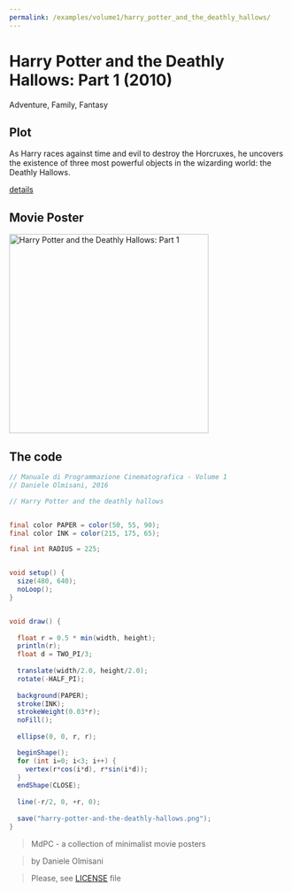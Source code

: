 ```yaml
---
permalink: /examples/volume1/harry_potter_and_the_deathly_hallows/
---
```

# Harry Potter and the Deathly Hallows: Part 1 (2010)

Adventure, Family, Fantasy

## Plot
As Harry races against time and evil to destroy the Horcruxes, he uncovers the existence of three most powerful objects in the wizarding world: the Deathly Hallows.

[details](https://www.imdb.com/title/tt0926084/)

## Movie Poster
<img src="harry-potter-and-the-deathly-hallows.png"  width="360px" title="Harry Potter and the Deathly Hallows: Part 1">


## The code
```java
// Manuale di Programmazione Cinematografica - Volume 1
// Daniele Olmisani, 2016

// Harry Potter and the deathly hallows


final color PAPER = color(50, 55, 90);
final color INK = color(215, 175, 65);

final int RADIUS = 225;


void setup() {
  size(480, 640);
  noLoop();
}


void draw() {
  
  float r = 0.5 * min(width, height);
  println(r);
  float d = TWO_PI/3;
  
  translate(width/2.0, height/2.0);
  rotate(-HALF_PI);
  
  background(PAPER);
  stroke(INK);
  strokeWeight(0.03*r);
  noFill();
  
  ellipse(0, 0, r, r);

  beginShape();
  for (int i=0; i<3; i++) {
    vertex(r*cos(i*d), r*sin(i*d));
  }
  endShape(CLOSE);
  
  line(-r/2, 0, +r, 0);
  
  save("harry-potter-and-the-deathly-hallows.png");
}
```

> MdPC - a collection of minimalist movie posters

> by Daniele Olmisani

> Please, see [LICENSE](../../../LICENSE) file
